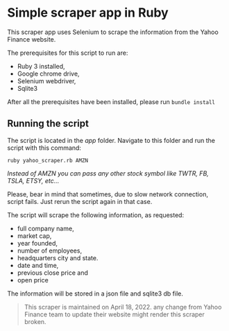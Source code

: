# Simple scraper app in Ruby

This scraper app uses Selenium to scrape the information from the Yahoo Finance website. 

The prerequisites for this script to run are:
* Ruby 3 installed, 
* Google chrome drive,
* Selenium webdriver,  
* Sqlite3

After all the prerequisites have been installed, please run `bundle install`

## Running the script
The script is located in the _app_ folder. Navigate to this folder and run the script with this command:

`ruby yahoo_scraper.rb AMZN` 

_Instead of AMZN you can pass any other stock symbol like TWTR, FB, TSLA, ETSY, etc…_

Please, bear in mind that sometimes, due to slow network connection, script fails. Just rerun the script again in that case. 

The script will scrape the following information, as requested:
* full company name, 
* market cap, 
* year founded, 
* number of employees,
* headquarters city and state. 
* date and time, 
* previous close price and 
* open price 

The information will be stored in a json file and sqlite3 db file. 

> This scraper is maintained on April 18, 2022. any change from Yahoo Finance team to update their website might render this scraper broken.